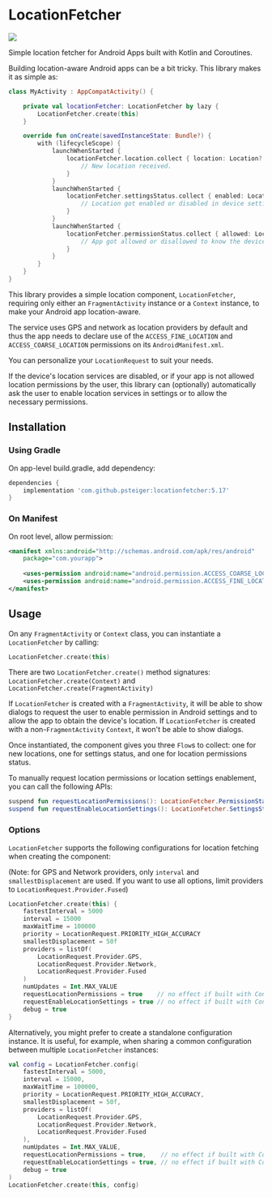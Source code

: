 # LocationFetcher

[![](https://jitpack.io/v/psteiger/LocationFetcher.svg)](https://jitpack.io/#psteiger/LocationFetcher)

Simple location fetcher for Android Apps built with Kotlin and Coroutines.

Building location-aware Android apps can be a bit tricky. This library makes it as simple as:

```kotlin
class MyActivity : AppCompatActivity() {

    private val locationFetcher: LocationFetcher by lazy {
        LocationFetcher.create(this)
    }

    override fun onCreate(savedInstanceState: Bundle?) {
        with (lifecycleScope) {
            launchWhenStarted {
                locationFetcher.location.collect { location: Location? ->
                    // New location received.
                }
            }
            launchWhenStarted {
                locationFetcher.settingsStatus.collect { enabled: LocationFetcher.SettingsStatus ->
                    // Location got enabled or disabled in device settings.
                }
            }
            launchWhenStarted {
                locationFetcher.permissionStatus.collect { allowed: LocationFetcher.PermissionStatus ->
                    // App got allowed or disallowed to know the device's location.
                }
            }
        }
    }
}
```

This library provides a simple location component, `LocationFetcher`, requiring only either an `FragmentActivity` instance or a `Context` instance, to make your Android app location-aware.

The service uses GPS and network as location providers by default and thus the app needs to declare use of the `ACCESS_FINE_LOCATION` and `ACCESS_COARSE_LOCATION` permissions on its `AndroidManifest.xml`.

You can personalize your `LocationRequest` to suit your needs.

If the device's location services are disabled, or if your app is not allowed location permissions by the user, this library can (optionally) automatically ask the user to enable location services in settings or to allow the necessary permissions.

## Installation

### Using Gradle

On app-level build.gradle, add dependency:

```groovy
dependencies {
    implementation 'com.github.psteiger:locationfetcher:5.17'
}
```

### On Manifest

On root level, allow permission:

```xml
<manifest xmlns:android="http://schemas.android.com/apk/res/android"
    package="com.yourapp">
    
    <uses-permission android:name="android.permission.ACCESS_COARSE_LOCATION" />
    <uses-permission android:name="android.permission.ACCESS_FINE_LOCATION" />
</manifest>
```

## Usage

On any `FragmentActivity` or `Context` class, you can instantiate a `LocationFetcher` by calling:

```kotlin
LocationFetcher.create(this)
```

There are two `LocationFetcher.create()` method signatures: `LocationFetcher.create(Context)` and `LocationFetcher.create(FragmentActivity)`

If `LocationFetcher` is created with a `FragmentActivity`, it will be able to show dialogs to request the user to enable permission in Android settings and to allow the app to obtain the device's location. If `LocationFetcher` is created with a non-`FragmentActivity` `Context`, it won't be able to show dialogs.

Once instantiated, the component gives you three `Flow`s to collect: one for new locations, one for settings status, and one for location permissions status.

To manually request location permissions or location settings enablement, you can call the following APIs:

```kotlin
suspend fun requestLocationPermissions(): LocationFetcher.PermissionStatus
suspend fun requestEnableLocationSettings(): LocationFetcher.SettingsStatus
```

### Options

`LocationFetcher` supports the following configurations for location fetching when creating the component:

(Note: for GPS and Network providers, only `interval` and `smallestDisplacement` are used. If you want to use all options, limit providers to `LocationRequest.Provider.Fused`)

```kotlin
LocationFetcher.create(this) {
    fastestInterval = 5000
    interval = 15000
    maxWaitTime = 100000
    priority = LocationRequest.PRIORITY_HIGH_ACCURACY
    smallestDisplacement = 50f
    providers = listOf(
        LocationRequest.Provider.GPS,
        LocationRequest.Provider.Network, 
        LocationRequest.Provider.Fused
    )
    numUpdates = Int.MAX_VALUE
    requestLocationPermissions = true    // no effect if built with Context
    requestEnableLocationSettings = true // no effect if built with Context
    debug = true
}
```

Alternatively, you might prefer to create a standalone configuration instance. It is useful, for example, when sharing a common configuration between multiple `LocationFetcher` instances:

```kotlin
val config = LocationFetcher.config(
    fastestInterval = 5000,
    interval = 15000,
    maxWaitTime = 100000,
    priority = LocationRequest.PRIORITY_HIGH_ACCURACY,
    smallestDisplacement = 50f,
    providers = listOf(
        LocationRequest.Provider.GPS,
        LocationRequest.Provider.Network,
        LocationRequest.Provider.Fused
    ),
    numUpdates = Int.MAX_VALUE,
    requestLocationPermissions = true,    // no effect if built with Context
    requestEnableLocationSettings = true, // no effect if built with Context
    debug = true
)
LocationFetcher.create(this, config)
```
